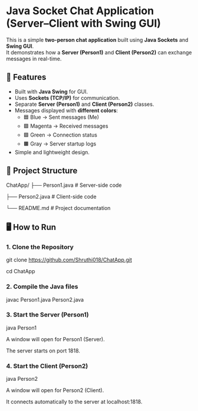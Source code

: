 # Java Socket Chat Application (Server–Client with Swing GUI)

This is a simple **two-person chat application** built using **Java Sockets** and **Swing GUI**.  
It demonstrates how a **Server (Person1)** and **Client (Person2)** can exchange messages in real-time.


## 🚀 Features
- Built with **Java Swing** for GUI.
- Uses **Sockets (TCP/IP)** for communication.
- Separate **Server (Person1)** and **Client (Person2)** classes.
- Messages displayed with **different colors**:
  - 🟦 Blue → Sent messages (Me)  
  - 🟪 Magenta → Received messages  
  - 🟩 Green → Connection status  
  - 🟫 Gray → Server startup logs  
- Simple and lightweight design.


## 📂 Project Structure
ChatApp/
├── Person1.java # Server-side code

├── Person2.java # Client-side code

└── README.md # Project documentation



## 🖥️ How to Run

### 1. Clone the Repository
git clone https://github.com/Shruthi018/ChatApp.git

cd ChatApp

### 2. Compile the Java files
javac Person1.java Person2.java

### 3. Start the Server (Person1)
java Person1

A window will open for Person1 (Server).

The server starts on port 1818.

### 4. Start the Client (Person2)
java Person2

A window will open for Person2 (Client).

It connects automatically to the server at localhost:1818.
